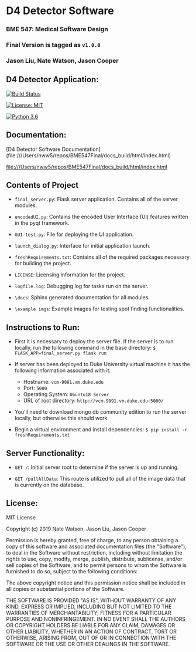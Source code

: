 # D4 Detector Software
### BME 547: Medical Software Design
### Final Version is tagged as `v1.0.0`
### Jason Liu, Nate Watson, Jason Cooper


## D4 Detector Application:

[![Build Status](https://travis-ci.org/nate-watson80/BME547Final.svg?branch=master)](https://travis-ci.org/nate-watson80/BME547Final)

[![License: MIT](https://img.shields.io/badge/License-MIT-yellow.svg)](https://opensource.org/licenses/MIT)

[![Python 3.6](https://img.shields.io/badge/python-3.6-blue.svg)](https://www.python.org/downloads/release/python-360/)


## Documentation:

[D4 Detector Software Documentation]
(file:///Users/nww5/repos/BME547Final/docs_build/html/index.html)

<file:///Users/nww5/repos/BME547Final/docs_build/html/index.html>

## Contents of Project

* `final_server.py`: Flask server application. Contains all of the server modules.

* `encodedUI.py`: Contains the encoded User Interface (UI) features written in
the pyqt framework.

* `GUI-test.py`: File for deploying the UI application.

* `launch_dialog.py`: Interface for initial application launch.

* `freshRequirements.txt`: Contains all of the required packages necessary for
building the project.

* `LICENSE`: Licensing information for the project.

* `logfile.log`: Debugging log for tasks run on the server.

* `\docs`: Sphinx generated documentation for all modules.

* `\example imgs`: Example images for testing spot finding functionalities.

## Instructions to Run:

* First it is necessary to deploy the server file. If the server is to run
locally, run the following command in the base directory:
    `$ FLASK_APP=final_server.py flask run`

* If server has been deployed to Duke University virtual machine it has the following
information associated with it:

  * Hostname: `vcm-9091.vm.duke.edu`
  * Port: `5000`
  * Operating System: `Ubuntu18 Server`
  * URL of root directory: `http://vcm-9091.vm.duke.edu:5000/`

* You'll need to download mongo db community edition to run the server locally, but otherwise this should work

* Begin a virtual environment and install dependencies:
      `$ pip install -r freshRequirements.txt`

## Server Functionality:

* `GET /`: Initial server root to determine if the server is up and running.

* `GET /pullAllData`: This route is utilized to pull all of the image data that
is currently on the database.


## License:

MIT License

Copyright (c) 2019 Nate Watson, Jason Liu, Jason Cooper

Permission is hereby granted, free of charge, to any person obtaining a copy
of this software and associated documentation files (the "Software"), to deal
in the Software without restriction, including without limitation the rights
to use, copy, modify, merge, publish, distribute, sublicense, and/or sell
copies of the Software, and to permit persons to whom the Software is
furnished to do so, subject to the following conditions:

The above copyright notice and this permission notice shall be included in all
copies or substantial portions of the Software.

THE SOFTWARE IS PROVIDED "AS IS", WITHOUT WARRANTY OF ANY KIND, EXPRESS OR
IMPLIED, INCLUDING BUT NOT LIMITED TO THE WARRANTIES OF MERCHANTABILITY,
FITNESS FOR A PARTICULAR PURPOSE AND NONINFRINGEMENT. IN NO EVENT SHALL THE
AUTHORS OR COPYRIGHT HOLDERS BE LIABLE FOR ANY CLAIM, DAMAGES OR OTHER
LIABILITY, WHETHER IN AN ACTION OF CONTRACT, TORT OR OTHERWISE, ARISING FROM,
OUT OF OR IN CONNECTION WITH THE SOFTWARE OR THE USE OR OTHER DEALINGS IN THE
SOFTWARE.
